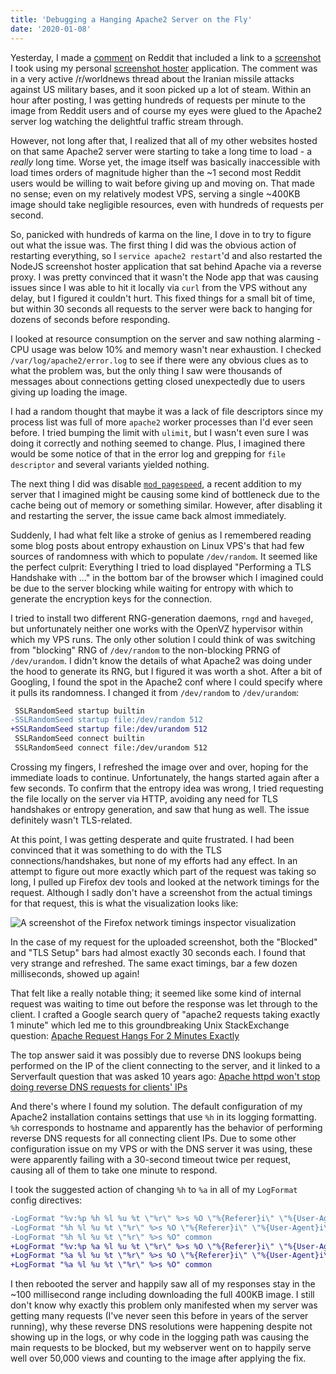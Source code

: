```yaml
---
title: 'Debugging a Hanging Apache2 Server on the Fly'
date: '2020-01-08'
---
```


Yesterday, I made a [comment](https://www.reddit.com/r/worldnews/comments/eljp1u/multiple_rockets_hit_taji_base_in_iraq/fdijgyb/?context=0) on Reddit that included a link to a [screenshot](https://ameo.link/u/700.png) I took using my personal [screenshot hoster](https://github.com/ameobea/ameotrack) application. The comment was in a very active /r/worldnews thread about the Iranian missile attacks against US military bases, and it soon picked up a lot of steam. Within an hour after posting, I was getting hundreds of requests per minute to the image from Reddit users and of course my eyes were glued to the Apache2 server log watching the delightful traffic stream through.

However, not long after that, I realized that all of my other websites hosted on that same Apache2 server were starting to take a long time to load - a _really_ long time. Worse yet, the image itself was basically inaccessible with load times orders of magnitude higher than the ~1 second most Reddit users would be willing to wait before giving up and moving on. That made no sense; even on my relatively modest VPS, serving a single ~400KB image should take negligible resources, even with hundreds of requests per second.

So, panicked with hundreds of karma on the line, I dove in to try to figure out what the issue was. The first thing I did was the obvious action of restarting everything, so I `service apache2 restart`'d and also restarted the NodeJS screenshot hoster application that sat behind Apache via a reverse proxy. I was pretty convinced that it wasn't the Node app that was causing issues since I was able to hit it locally via `curl` from the VPS without any delay, but I figured it couldn't hurt. This fixed things for a small bit of time, but within 30 seconds all requests to the server were back to hanging for dozens of seconds before responding.

I looked at resource consumption on the server and saw nothing alarming - CPU usage was below 10% and memory wasn't near exhaustion. I checked `/var/log/apache2/error.log` to see if there were any obvious clues as to what the problem was, but the only thing I saw were thousands of messages about connections getting closed unexpectedly due to users giving up loading the image.

I had a random thought that maybe it was a lack of file descriptors since my process list was full of more `apache2` worker processes than I'd ever seen before. I tried bumping the limit with `ulimit`, but I wasn't even sure I was doing it correctly and nothing seemed to change. Plus, I imagined there would be some notice of that in the error log and grepping for `file descriptor` and several variants yielded nothing.

The next thing I did was disable [`mod_pagespeed`](https://www.modpagespeed.com/), a recent addition to my server that I imagined might be causing some kind of bottleneck due to the cache being out of memory or something similar. However, after disabling it and restarting the server, the issue came back almost immediately.

Suddenly, I had what felt like a stroke of genius as I remembered reading some blog posts about entropy exhaustion on Linux VPS's that had few sources of randomness with which to populate `/dev/random`. It seemed like the perfect culprit: Everything I tried to load displayed "Performing a TLS Handshake with ..." in the bottom bar of the browser which I imagined could be due to the server blocking while waiting for entropy with which to generate the encryption keys for the connection.

I tried to install two different RNG-generation daemons, `rngd` and `haveged`, but unfortunately neither one works with the OpenVZ hypervisor within which my VPS runs. The only other solution I could think of was switching from "blocking" RNG of `/dev/random` to the non-blocking PRNG of `/dev/urandom`. I didn't know the details of what Apache2 was doing under the hood to generate its RNG, but I figured it was worth a shot. After a bit of Googling, I found the spot in the Apache2 conf where I could specify where it pulls its randomness. I changed it from `/dev/random` to `/dev/urandom`:

```diff
 SSLRandomSeed startup builtin
-SSLRandomSeed startup file:/dev/random 512
+SSLRandomSeed startup file:/dev/urandom 512
 SSLRandomSeed connect builtin
 SSLRandomSeed connect file:/dev/urandom 512
```

Crossing my fingers, I refreshed the image over and over, hoping for the immediate loads to continue. Unfortunately, the hangs started again after a few seconds. To confirm that the entropy idea was wrong, I tried requesting the file locally on the server via HTTP, avoiding any need for TLS handshakes or entropy generation, and saw that hung as well. The issue definitely wasn't TLS-related.

At this point, I was getting desperate and quite frustrated. I had been convinced that it was something to do with the TLS connections/handshakes, but none of my efforts had any effect. In an attempt to figure out more exactly which part of the request was taking so long, I pulled up Firefox dev tools and looked at the network timings for the request. Although I sadly don't have a screenshot from the actual timings for that request, this is what the visualization looks like:

![A screenshot of the Firefox network timings inspector visualization](https://ameo.link/u/708.png)

In the case of my request for the uploaded screenshot, both the "Blocked" and "TLS Setup" bars had almost exactly 30 seconds each. I found that very strange and refreshed. The same exact timings, bar a few dozen milliseconds, showed up again!

That felt like a really notable thing; it seemed like some kind of internal request was waiting to time out before the response was let through to the client. I crafted a Google search query of "apache2 requests taking exactly 1 minute" which led me to this groundbreaking Unix StackExchange question: [Apache Request Hangs For 2 Minutes Exactly](https://unix.stackexchange.com/questions/93221/apache-request-hangs-for-2-minutes-exactly)

The top answer said it was possibly due to reverse DNS lookups being performed on the IP of the client connecting to the server, and it linked to a Serverfault question that was asked 10 years ago: [Apache httpd won't stop doing reverse DNS requests for clients' IPs](https://serverfault.com/questions/100225/apache-httpd-wont-stop-doing-reverse-dns-requests-for-clients-ips)

And there's where I found my solution. The default configuration of my Apache2 installation contains settings that use `%h` in its logging formatting. `%h` corresponds to hostname and apparently has the behavior of performing reverse DNS requests for all connecting client IPs. Due to some other configuration issue on my VPS or with the DNS server it was using, these were apparently failing with a 30-second timeout twice per request, causing all of them to take one minute to respond.

I took the suggested action of changing `%h` to `%a` in all of my `LogFormat` config directives:

```diff
-LogFormat "%v:%p %h %l %u %t \"%r\" %>s %O \"%{Referer}i\" \"%{User-Agent}i\"" vhost_combined
-LogFormat "%h %l %u %t \"%r\" %>s %O \"%{Referer}i\" \"%{User-Agent}i\"" combined
-LogFormat "%h %l %u %t \"%r\" %>s %O" common
+LogFormat "%v:%p %a %l %u %t \"%r\" %>s %O \"%{Referer}i\" \"%{User-Agent}i\"" vhost_combined
+LogFormat "%a %l %u %t \"%r\" %>s %O \"%{Referer}i\" \"%{User-Agent}i\"" combined
+LogFormat "%a %l %u %t \"%r\" %>s %O" common
```

I then rebooted the server and happily saw all of my responses stay in the ~100 millisecond range including downloading the full 400KB image. I still don't know why exactly this problem only manifested when my server was getting many requests (I've never seen this before in years of the server running), why these reverse DNS resolutions were happening despite not showing up in the logs, or why code in the logging path was causing the main requests to be blocked, but my webserver went on to happily serve well over 50,000 views and counting to the image after applying the fix.
